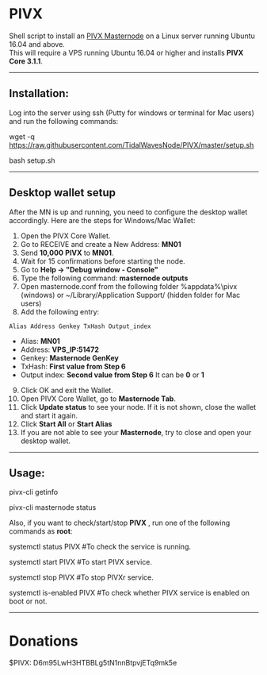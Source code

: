 # PIVX
Shell script to install an [PIVX Masternode](https://pivx.org/) on a Linux server running Ubuntu 16.04 and above.  
This will require a VPS running Ubuntu 16.04 or higher and installs **PIVX Core 3.1.1**.
***

## Installation:
Log into the server using ssh (Putty for windows or terminal for Mac users) and run the following commands:

wget -q https://raw.githubusercontent.com/TidalWavesNode/PIVX/master/setup.sh

bash setup.sh

***

## Desktop wallet setup

After the MN is up and running, you need to configure the desktop wallet accordingly. Here are the steps for Windows/Mac Wallet:
1. Open the PIVX Core Wallet.
2. Go to RECEIVE and create a New Address: **MN01**
3. Send **10,000** **PIVX** to **MN01**.
4. Wait for 15 confirmations before starting the node.
5. Go to **Help -> "Debug window - Console"**
6. Type the following command: **masternode outputs**
7. Open masternode.conf from the following folder %appdata%\pivx (windows) or ~/Library/Application Support/ (hidden folder for Mac users)
8. Add the following entry:
```
Alias Address Genkey TxHash Output_index
```
* Alias: **MN01**
* Address: **VPS_IP:51472**
* Genkey: **Masternode GenKey**
* TxHash: **First value from Step 6** 
* Output index:  **Second value from Step 6** It can be **0** or **1**
9. Click OK and exit the Wallet.
10. Open PIVX Core Wallet, go to **Masternode Tab**.
11. Click **Update status** to see your node. If it is not shown, close the wallet and start it again.
10. Click **Start All** or **Start Alias**
11. If you are not able to see your **Masternode**, try to close and open your desktop wallet.
***

## Usage:

pivx-cli getinfo

pivx-cli masternode status

Also, if you want to check/start/stop **PIVX** , run one of the following commands as **root**:

systemctl status PIVX #To check the service is running.

systemctl start PIVX #To start PIVX service.

systemctl stop PIVX #To stop PIVXr service.

systemctl is-enabled PIVX #To check whether PIVX service is enabled on boot or not.

***
# Donations
$PIVX: D6m95LwH3HTBBLg5tN1nnBtpvjETq9mk5e
